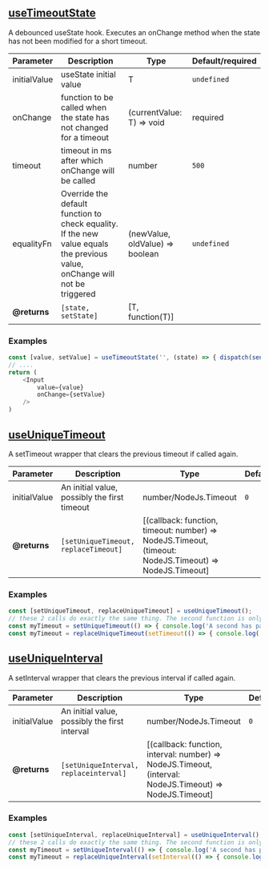 ## [useTimeoutState](src/hooks/uniques/useTimeoutState.ts)
A debounced useState hook.
Executes an onChange method when the state has not been modified for a short timeout.

| Parameter | Description | Type | Default/required |
|--------|--------------|-----------|-------------|
|initialValue| useState initial value | T | `undefined` |
|onChange| function to be called when the state has not changed for a timeout | (currentValue: T) => void | required |
|timeout| timeout in ms after which onChange will be called | number | `500` |
|equalityFn | Override the default function to check equality. If the new value equals the previous value, onChange will not be triggered | (newValue, oldValue) => boolean | `undefined` |
| **@returns** | `[state, setState]` | [T, function(T)] | |

### Examples
```javascript
const [value, setValue] = useTimeoutState('', (state) => { dispatch(sendData(state)) });
// ....
return (
    <Input
        value={value}
        onChange={setValue}
    />         
)
```
## [useUniqueTimeout](src/hooks/uniques/useUniqueTimeout.ts)
A setTimeout wrapper that clears the previous timeout if called again.

| Parameter | Description | Type | Default/required |
|--------|--------------|-----------|-------------|
| initialValue | An initial value, possibly the first timeout | number/NodeJs.Timeout | `0` |
| **@returns** | `[setUniqueTimeout, replaceTimeout]` | [(callback: function, timeout: number) => NodeJS.Timeout, (timeout: NodeJS.Timeout) => NodeJS.Timeout] | |

### Examples
```javascript
const [setUniqueTimeout, replaceUniqueTimeout] = useUniqueTimeout();
// these 2 calls do exactly the same thing. The second function is only returned for using this helper with pre-existing timeouts
const myTimeout = setUniqueTimeout(() => { console.log('A second has passed') }, 1000);
const myTimeout = replaceUniqueTimeout(setTimeout(() => { console.log('A second has passed') }, 1000));
```

## [useUniqueInterval](src/hooks/uniques/useUniqueInterval.ts)
A setInterval wrapper that clears the previous interval if called again.

| Parameter | Description | Type | Default/required |
|--------|--------------|-----------|-------------|
| initialValue | An initial value, possibly the first interval | number/NodeJs.Timeout | `0` |
| **@returns** | `[setUniqueInterval, replaceinterval]` | [(callback: function, interval: number) => NodeJS.Timeout, (interval: NodeJS.Timeout) => NodeJS.Timeout] | |

### Examples
```javascript
const [setUniqueInterval, replaceUniqueInterval] = useUniqueInterval();
// these 2 calls do exactly the same thing. The second function is only returned for using this helper with pre-existing intervals
const myTimeout = setUniqueInterval(() => { console.log('A second has passed') }, 1000);
const myTimeout = replaceUniqueInterval(setInterval(() => { console.log('A second has passed') }, 1000));
```
